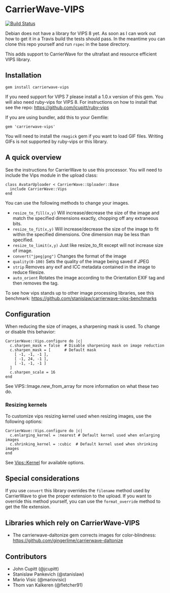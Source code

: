 CarrierWave-VIPS
======================

[![Build Status](https://secure.travis-ci.org/eltiare/carrierwave-vips.png?branch=master)](http://travis-ci.org/eltiare/carrierwave-vips)

Debian does not have a library for VIPS 8 yet. As soon as I can work out how to get it in a Travis build the tests should pass. In the meantime you can clone this repo yourself and run `rspec` in the base directory.

This adds support to CarrierWave for the ultrafast and resource efficient
VIPS library.


Installation
---------------------

    gem install carrierwave-vips

If you need support for VIPS 7 please install a 1.0.x version of this gem. You will also need ruby-vips for VIPS 8.  For instructions on how to install that see the repo: https://github.com/jcupitt/ruby-vips

If you are using bundler, add this to your Gemfile:

    gem 'carrierwave-vips'

You will need to install the `rmagick` gem if you want to load GIF files. Writing GIFs is not supported by ruby-vips or this library.


A quick overview
---------------------

See the instructions for CarrierWave to use this processor. You will need
to include the Vips module in the upload class:

    class AvatarUploader < CarrierWave::Uploader::Base
      include CarrierWave::Vips
    end

You can use the following methods to change your images.

* `resize_to_fill(x,y)` Will increase/decrease the size of the image and match the specified dimensions exactly, chopping off any extraneous bits.
* `resize_to_fit(x,y)` Will increase/decrease the size of the image to fit within the specified dimensions. One dimension may be less than specified.
* `resize_to_limit(x,y)` Just like resize_to_fit except will not increase size of image.
* `convert("jpeg|png")` Changes the format of the image
* `quality(0-100)` Sets the quality of the image being saved if JPEG
* `strip` Removes any exif and ICC metadata contained in the image to reduce filesize.
* `auto_orient` Rotates the image according to the Orientation EXIF tag and then removes the tag.

To see how vips stands up to other image processing libraries, see this benchmark:  https://github.com/stanislaw/carrierwave-vips-benchmarks

Configuration
-------------

When reducing the size of images, a sharpening mask is used. To change or disable this behavior:

```
CarrierWave::Vips.configure do |c|
  c.sharpen_mask = false  # Disable sharpening mask on image reduction
  c.sharpen_mask = [      # Default mask
    [ -1, -1, -1 ],
    [ -1, 24, -1 ],
    [ -1, -1, -1 ]
  ]
  c.sharpen_scale = 16
end
```

See VIPS::Image.new_from_array for more information on what these two do.

### Resizing kernels

To customize vips resizing kernel used when resizing images, use the following options:

```
CarrierWave::Vips.configure do |c|
  c.enlarging_kernel = :nearest # Default kernel used when enlarging images
  c.shrinking_kernel = :cubic  # Default kernel used when shrinking images
end
```

See [Vips::Kernel](https://www.rubydoc.info/gems/ruby-vips/Vips/Kernel) for available options.

Special considerations
----------------------

If you use `convert` this library overrides the `filename` method used by CarrierWave to give the proper extension to the upload. If you want to override this method yourself, you can use the `format_override` method to get the file extension.

Libraries which rely on CarrierWave-VIPS
---------------------
* The carrierwave-daltonize gem corrects images for color-blindness: https://github.com/gingerlime/carrierwave-daltonize


Contributors
---------------------
* John Cupitt (@jcupitt)
* Stanislaw Pankevich (@stanislaw)
* Mario Visic (@mariovisic)
* Thom van Kalkeren (@fletcher91)
